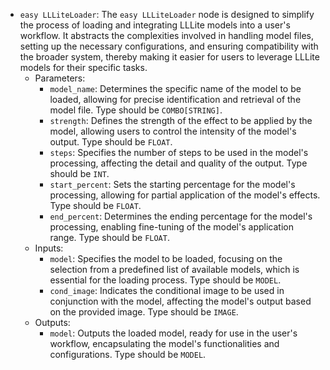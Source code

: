 - `easy LLLiteLoader`: The `easy LLLiteLoader` node is designed to simplify the process of loading and integrating LLLite models into a user's workflow. It abstracts the complexities involved in handling model files, setting up the necessary configurations, and ensuring compatibility with the broader system, thereby making it easier for users to leverage LLLite models for their specific tasks.
    - Parameters:
        - `model_name`: Determines the specific name of the model to be loaded, allowing for precise identification and retrieval of the model file. Type should be `COMBO[STRING]`.
        - `strength`: Defines the strength of the effect to be applied by the model, allowing users to control the intensity of the model's output. Type should be `FLOAT`.
        - `steps`: Specifies the number of steps to be used in the model's processing, affecting the detail and quality of the output. Type should be `INT`.
        - `start_percent`: Sets the starting percentage for the model's processing, allowing for partial application of the model's effects. Type should be `FLOAT`.
        - `end_percent`: Determines the ending percentage for the model's processing, enabling fine-tuning of the model's application range. Type should be `FLOAT`.
    - Inputs:
        - `model`: Specifies the model to be loaded, focusing on the selection from a predefined list of available models, which is essential for the loading process. Type should be `MODEL`.
        - `cond_image`: Indicates the conditional image to be used in conjunction with the model, affecting the model's output based on the provided image. Type should be `IMAGE`.
    - Outputs:
        - `model`: Outputs the loaded model, ready for use in the user's workflow, encapsulating the model's functionalities and configurations. Type should be `MODEL`.

